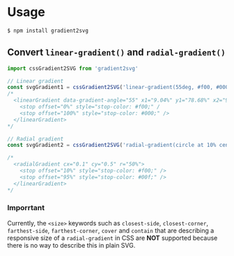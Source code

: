 # Usage

```bash
$ npm install gradient2svg
```

## Convert `linear-gradient()` and `radial-gradient()`

```javascript
import cssGradient2SVG from 'gradient2svg'

// Linear gradient
const svgGradient1 = cssGradient2SVG('linear-gradient(55deg, #f00, #000)');
/*
  <linearGradient data-gradient-angle="55" x1="9.04%" y1="78.68%" x2="90.96%" y2="21.32%">
    <stop offset="0%" style="stop-color: #f00;" /
    <stop offset="100%" style="stop-color: #000;" />
  </linearGradient>
*/

// Radial gradient
const svgGradient2 = cssGradient2SVG('radial-gradient(circle at 10% center, #f00 10%, #00f 95%)');

/*
  <radialGradient cx="0.1" cy="0.5" r="50%">
    <stop offset="10%" style="stop-color: #f00;" />
    <stop offset="95%" style="stop-color: #00f;" />
  </linearGradient>
*/
```

### Imporrtant

Currently, the `<size>` keywords such as `closest-side`, `closest-corner`, `farthest-side`, `farthest-corner`, `cover` and `contain` that are describing a responsive size of a `radial-gradient` in CSS are **NOT** supported because there is no way to describe this in plain SVG.